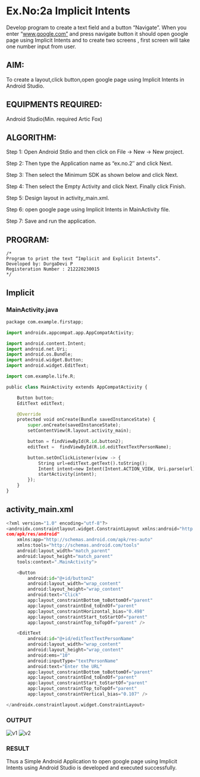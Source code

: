# Ex.No:2a Implicit Intents
Develop program to create a text field and a button “Navigate”. When you enter “www.google.com” and press navigate button it should open google page using Implicit Intents and to create two screens , first screen will take one number input from user.

## AIM:
To create a layout,click button,open google page using Implicit Intents in Android Studio.

## EQUIPMENTS REQUIRED:
Android Studio(Min. required Artic Fox)

## ALGORITHM:
Step 1: Open Android Stdio and then click on File -> New -> New project.

Step 2: Then type the Application name as “ex.no.2″ and click Next.

Step 3: Then select the Minimum SDK as shown below and click Next.

Step 4: Then select the Empty Activity and click Next. Finally click Finish.

Step 5: Design layout in activity_main.xml.

Step 6: open google page using Implicit Intents in MainActivity file.

Step 7: Save and run the application.
## PROGRAM:
```pyton
/*
Program to print the text “Implicit and Explicit Intents”.
Developed by: DurgaDevi P
Registeration Number : 212220230015
*/
```
## Implicit
### MainActivity.java
```python
package com.example.firstapp;

import androidx.appcompat.app.AppCompatActivity;

import android.content.Intent;
import android.net.Uri;
import android.os.Bundle;
import android.widget.Button;
import android.widget.EditText;

import com.example.life.R;

public class MainActivity extends AppCompatActivity {

    Button button;
    EditText editText;

    @Override
    protected void onCreate(Bundle savedInstanceState) {
        super.onCreate(savedInstanceState);
        setContentView(R.layout.activity_main);

        button = findViewById(R.id.button2);
        editText =  findViewById(R.id.editTextTextPersonName);

        button.setOnClickListener(view -> {
            String url=editText.getText().toString();
            Intent intent=new Intent(Intent.ACTION_VIEW, Uri.parse(url));
            startActivity(intent);
        });
    }
}
```
## activity_main.xml
```python
<?xml version="1.0" encoding="utf-8"?>
<androidx.constraintlayout.widget.ConstraintLayout xmlns:android="http://schemas.android.
com/apk/res/android"
    xmlns:app="http://schemas.android.com/apk/res-auto"
    xmlns:tools="http://schemas.android.com/tools"
    android:layout_width="match_parent"
    android:layout_height="match_parent"
    tools:context=".MainActivity">

    <Button
        android:id="@+id/button2"
        android:layout_width="wrap_content"
        android:layout_height="wrap_content"
        android:text="Click"
        app:layout_constraintBottom_toBottomOf="parent"
        app:layout_constraintEnd_toEndOf="parent"
        app:layout_constraintHorizontal_bias="0.498"
        app:layout_constraintStart_toStartOf="parent"
        app:layout_constraintTop_toTopOf="parent" />

    <EditText
        android:id="@+id/editTextTextPersonName"
        android:layout_width="wrap_content"
        android:layout_height="wrap_content"
        android:ems="10"
        android:inputType="textPersonName"
        android:text="Enter the URL"
        app:layout_constraintBottom_toBottomOf="parent"
        app:layout_constraintEnd_toEndOf="parent"
        app:layout_constraintStart_toStartOf="parent"
        app:layout_constraintTop_toTopOf="parent"
        app:layout_constraintVertical_bias="0.107" />

</androidx.constraintlayout.widget.ConstraintLayout>
```
### OUTPUT
![v1](https://user-images.githubusercontent.com/75235704/168252065-dbac407b-c0e5-4b01-857c-88f5e5efec85.png)
![v2](https://user-images.githubusercontent.com/75235704/168252090-e9976f3d-bd2c-4e96-98e5-e32e362ee969.png)


### RESULT
Thus a Simple Android Application to open google page using Implicit Intents using Android Studio is developed and executed successfully.
